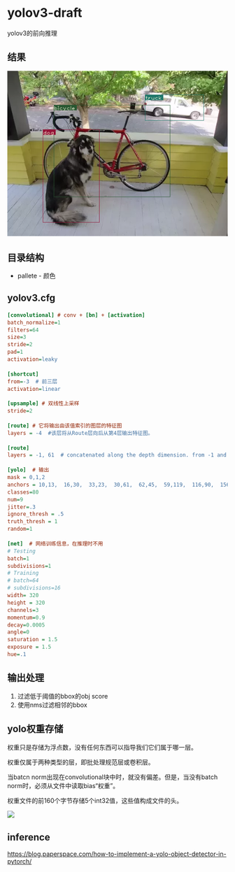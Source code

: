 # yolov3-draft

yolov3的前向推理

## 结果

![](det/det_dog-cycle-car.png)

## 目录结构

- pallete - 颜色

## yolov3.cfg

```cfg
[convolutional] # conv + [bn] + [activation]
batch_normalize=1
filters=64
size=3
stride=2
pad=1
activation=leaky

[shortcut]
from=-3  # 前三层
activation=linear  

[upsample] # 双线性上采样
stride=2

[route] # 它将输出由该值索引的图层的特征图
layers = -4  #该层将从Route层向后从第4层输出特征图。

[route]
layers = -1, 61  # concatenated along the depth dimension. from -1 and 61 layer

[yolo]  # 输出
mask = 0,1,2
anchors = 10,13,  16,30,  33,23,  30,61,  62,45,  59,119,  116,90,  156,198,  373,326
classes=80
num=9
jitter=.3
ignore_thresh = .5
truth_thresh = 1
random=1

[net]  # 网络训练信息，在推理时不用
# Testing
batch=1
subdivisions=1
# Training
# batch=64
# subdivisions=16
width= 320
height = 320
channels=3
momentum=0.9
decay=0.0005
angle=0
saturation = 1.5
exposure = 1.5
hue=.1

```

## 输出处理

1. 过滤低于阈值的bbox的obj score
2. 使用nms过滤相邻的bbox

## yolo权重存储

权重只是存储为浮点数，没有任何东西可以指导我们它们属于哪一层。

权重仅属于两种类型的层，即批处理规范层或卷积层。

当batcn norm出现在convolutional块中时，就没有偏差。但是，当没有batch norm时，必须从文件中读取bias“权重”。

权重文件的前160个字节存储5个int32值，这些值构成文件的头。

![](https://blog.paperspace.com/content/images/2018/04/wts-1.png)



## inference

https://blog.paperspace.com/how-to-implement-a-yolo-object-detector-in-pytorch/